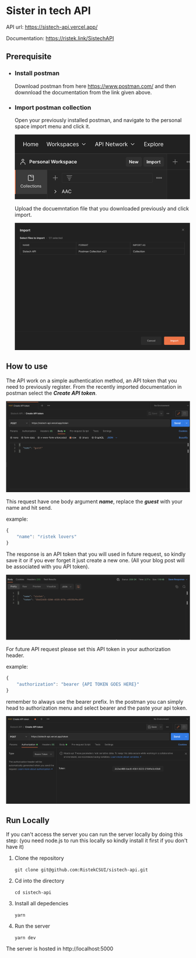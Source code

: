 # Sister in tech API

API url: https://sistech-api.vercel.app/

Documentation: https://ristek.link/SistechAPI

## Prerequisite

- ### Install postman

  Download postman from here https://www.postman.com/ and then downnload the documentation from the link given above.

- ### Import postman collection

  Open your previously installed postman, and navigate to the personal space import menu and click it.

  ![Alt text](docs/postman-import.png?raw=true)

  Upload the docuemntation file that you downloaded previously and click import.

  ![Alt text](docs/postman-file-select.png?raw=true)

## How to use

The API work on a simple authentication method, an API token that you need to previously register. From the recently imported documentation in postman select the **_Create API token_**.

![Alt text](docs/postman-createapi.png?raw=true)

This request have one body argument **_name_**, replace the **_guest_** with your name and hit send.

example:

```javascript
{
    "name": "ristek lovers"
}
```

The response is an API token that you will used in future request, so kindly save it or if you ever forget it just create a new one. (All your blog post will be associated with you API token).

![Alt text](docs/postman-token.png?raw=true)

For future API request please set this API token in your authorization header.

example:

```javascript
{
    "authorization": "bearer {API TOKEN GOES HERE}"
}
```

remember to always use the bearer prefix. In the postman you can simply head to authorization menu and select bearer and the paste your api token.

![Alt text](docs/postman-header.png?raw=true)

## Run Locally

If you can't access the server you can run the server locally by doing this step: (you need node.js to run this locally so kindly install it first if you don't have it)

1. Clone the repository

   `git clone git@github.com:RistekCSUI/sistech-api.git`

2. Cd into the directory

   `cd sistech-api`

3. Install all depedencies

   `yarn`

4. Run the server

   `yarn dev`

The server is hosted in http://localhost:5000
